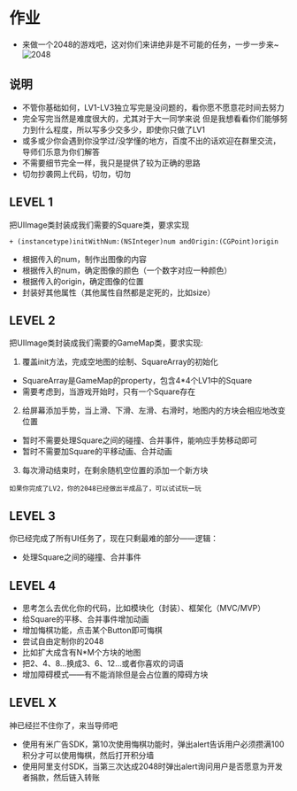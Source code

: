 # 作业

- 来做一个2048的游戏吧，这对你们来讲绝非是不可能的任务，一步一步来~
![2048](https://github.com/RainyTunes/iRedrock/blob/master/%E7%AC%AC%E4%BA%94%E6%AC%A1%E5%A4%A7%E8%AF%BE/screen1136x1136.jpeg)

## 说明

- 不管你基础如何，LV1-LV3独立写完是没问题的，看你愿不愿意花时间去努力
- 完全写完当然是难度很大的，尤其对于大一同学来说
但是我想看看你们能够努力到什么程度，所以写多少交多少，即使你只做了LV1
- 或多或少你会遇到你没学过/没学懂的地方，百度不出的话欢迎在群里交流，导师们乐意为你们解答
- 不需要细节完全一样，我只是提供了较为正确的思路
- 切勿抄袭网上代码，切勿，切勿

## LEVEL 1

把UIImage类封装成我们需要的Square类，要求实现
```
+ (instancetype)initWithNum:(NSInteger)num andOrigin:(CGPoint)origin
```
- 根据传入的num，制作出图像的内容
- 根据传入的num，确定图像的颜色（一个数字对应一种颜色）
- 根据传入的origin，确定图像的位置
- 封装好其他属性（其他属性自然都是定死的，比如size）

## LEVEL 2

把UIImage类封装成我们需要的GameMap类，要求实现:

1. 覆盖init方法，完成空地图的绘制、SquareArray的初始化
- SquareArray是GameMap的property，包含4*4个LV1中的Square
- 需要考虑到，当游戏开始时，只有一个Square存在

2.  给屏幕添加手势，当上滑、下滑、左滑、右滑时，地图内的方块会相应地改变位置
- 暂时不需要处理Square之间的碰撞、合并事件，能响应手势移动即可
- 暂时不需要加Square的平移动画、合并动画

3. 每次滑动结束时，在剩余随机空位置的添加一个新方块
```
如果你完成了LV2，你的2048已经做出半成品了，可以试试玩一玩
```

## LEVEL 3

你已经完成了所有UI任务了，现在只剩最难的部分——逻辑：
- 处理Square之间的碰撞、合并事件

## LEVEL 4

- 思考怎么去优化你的代码，比如模块化（封装）、框架化（MVC/MVP）
- 给Square的平移、合并事件增加动画
- 增加悔棋功能，点击某个Button即可悔棋
- 尝试自由定制你的2048
- 比如扩大成含有N*M个方块的地图
- 把2、4、8...换成3、6、12...或者你喜欢的词语
- 增加障碍模式——有不能消除但是会占位置的障碍方块

## LEVEL X

神已经拦不住你了，来当导师吧
- 使用有米广告SDK，第10次使用悔棋功能时，弹出alert告诉用户必须攒满100积分才可以使用悔棋，然后打开积分墙
- 使用阿里支付SDK，当第三次达成2048时弹出alert询问用户是否愿意为开发者捐款，然后链入转账